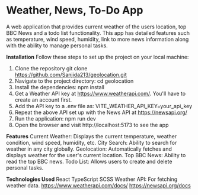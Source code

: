 # Weather, News, To-Do App

A web application that provides current weather of the users location, top BBC News and a todo list functionality. This app has detailed features such as temperature, wind speed, humidity, link to more news information along with the ability to manage personal tasks.

**Installation**
Follow these steps to set up the project on your local machine:

1. Clone the repository git clone https://github.com/Sanjida213/geolocation.git 
2. Navigate to the project directory: cd geolocation
3. Install the dependencies: npm install
4. Get a Weather API key at https://www.weatherapi.com/. You'll have to create an account first.
5. Add the API key to a .env file as: VITE_WEATHER_API_KEY=your_api_key
6. Repeat the above API set up with the News API at https://newsapi.org/ 
7. Run the application: npm run dev
8. Open the browser and visit http://localhost:5173 to see the app

**Features**
Current Weather: Displays the current temperature, weather condition, wind speed, humidity, etc.
City Search: Ability to search for weather in any city globally.
Geolocation: Automatically fetches and displays weather for the user's current location.
Top BBC News: Ability to read the top BBC news.
Todo List: Allows users to create and delete personal tasks.


**Technologies Used**
React
TypeScript
SCSS
Weather API: For fetching weather data.
https://www.weatherapi.com/docs/
https://newsapi.org/docs